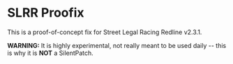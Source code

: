 # SLRR Proofix
This is a proof-of-concept fix for Street Legal Racing Redline v2.3.1.

**WARNING:** It is highly experimental, not really meant to be used daily -- this is why it is **NOT** a SilentPatch.
